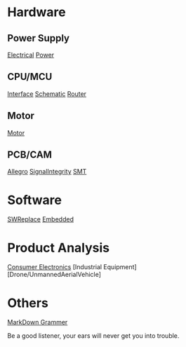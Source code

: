 
# Hardware
## Power Supply
[Electrical](https://github.com/ShellAlbert/ShellAlbert.github.io/blob/master/hardware/Electrical/main.md)
[Power](https://github.com/ShellAlbert/ShellAlbert.github.io/blob/master/hardware/PowerSupply/main.md)

## CPU/MCU
[Interface](https://github.com/ShellAlbert/ShellAlbert.github.io/blob/master/hardware/CPU/interface.md)
[Schematic](https://github.com/ShellAlbert/ShellAlbert.github.io/blob/master/hardware/CPU/schematic.md)
[Router](https://github.com/ShellAlbert/ShellAlbert.github.io/blob/master/hardware/Router/main.md)

## Motor  
[Motor](https://github.com/ShellAlbert/ShellAlbert.github.io/blob/master/hardware/Motor/main.md)

## PCB/CAM
[Allegro](https://github.com/ShellAlbert/ShellAlbert.github.io/blob/master/hardware/Allegro/main.md)
[SignalIntegrity](https://github.com/ShellAlbert/ShellAlbert.github.io/blob/master/hardware/SignalIntegrity/main.md)
[SMT](https://github.com/ShellAlbert/ShellAlbert.github.io/blob/master/hardware/SMT/main.md)

# Software
[SWReplace](https://github.com/ShellAlbert/ShellAlbert.github.io/blob/master/software/replace/main.md)
[Embedded](https://github.com/ShellAlbert/ShellAlbert.github.io/blob/master/software/embedded/main.md)

# Product Analysis
[Consumer Electronics](https://github.com/ShellAlbert/ShellAlbert.github.io/blob/master/products/consumer/main.md)
[Industrial Equipment]
[Drone/UnmannedAerialVehicle]

# Others
[MarkDown Grammer](https://github.com/ShellAlbert/ShellAlbert.github.io/blob/master/others/markdown/md.png)
   
Be a good listener, your ears will never get you into trouble.   

